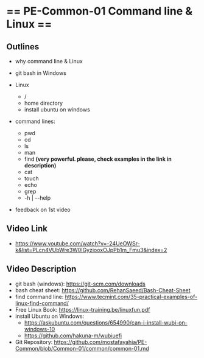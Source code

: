 # == PE-Common-01 Command line & Linux ==
## Outlines
- why command line & Linux
- git bash in Windows
- Linux
  - /
  - home directory
  - install ubuntu on windows

- command lines:
  - pwd
  - cd
  - ls
  - man
  - find **(very powerful. please, check examples in the link in description)**
  - cat 
  - touch
  - echo
  - grep
  - -h | --help

- feedback on 1st video

## Video Link
- https://www.youtube.com/watch?v=-24UeOWSr-k&list=PLcn4VUbWre3W0IGyziooxOJpPb1m_Fmu3&index=2
## Video Description
- git bash (windows): 
    https://git-scm.com/downloads
- bash cheat sheet:
    https://github.com/RehanSaeed/Bash-Cheat-Sheet
- find command line:
    https://www.tecmint.com/35-practical-examples-of-linux-find-command/
- Free Linux Book:
    https://linux-training.be/linuxfun.pdf
- install Ubuntu on Windows:
    - https://askubuntu.com/questions/654990/can-i-install-wubi-on-windows-10
    - https://github.com/hakuna-m/wubiuefi
- Git Repository:
    https://github.com/mostafayahia/PE-Common/blob/Common-01/common/common-01.md